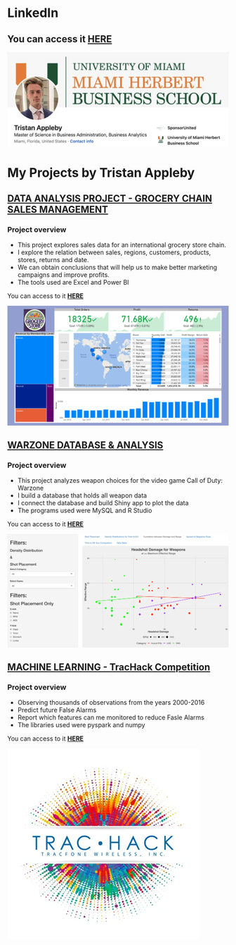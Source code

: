 # LinkedIn

## You can access it **[HERE](https://www.linkedin.com/in/tristan-appleby/)**

[![go to LinkedIn](LinkedIn/LinkedIn.png)](https://www.linkedin.com/in/tristan-appleby/)


# My Projects by Tristan Appleby

## [DATA ANALYSIS PROJECT - GROCERY CHAIN SALES MANAGEMENT](https://programtristan.github.io/GroceryStore_Sales_Analysis/)

### Project overview
* This project explores sales data for an international grocery store chain.
* I explore the relation between sales, regions, customers, products, stores, returns and date.
* We can obtain conclusions that will help us to make better marketing campaigns and improve profits.
* The tools used are Excel and Power BI

You can access to it **[HERE](https://programtristan.github.io/GroceryStore_Sales_Analysis/)**

[![go to project](Sales_Management/Snapshot.png)](https://programtristan.github.io/GroceryStore_Sales_Analysis/)



## [WARZONE DATABASE & ANALYSIS](https://programtristan.github.io/Warzone_Database/)

### Project overview
* This project analyzes weapon choices for the video game Call of Duty: Warzone
* I build a database that holds all weapon data
* I connect the database and build Shiny app to plot the data
* The programs used were MySQL and R Studio


You can access to it **[HERE](https://programtristan.github.io/Warzone_Database/)**

[![go to project](Warzone_Database/Warzone_ShinyApp.png)](https://programtristan.github.io/Warzone_Database/)



## [MACHINE LEARNING - TracHack Competition ](https://programtristan.github.io/FireDepartment_MachineLearning/)

### Project overview
- Observing thousands of observations from the years 2000-2016
- Predict future False Alarms
- Report which features can me monitored to reduce Fasle Alarms
- The libraries used were pyspark and numpy

You can access to it **[HERE](https://programtristan.github.io/FireDepartment_MachineLearning/)**

[![go to project](TracHackComp_ML/trachacksplash.png)](https://programtristan.github.io/FireDepartment_MachineLearning/)
